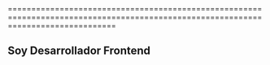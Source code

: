 <Hola mi nombre es Andres Pulupa>
===================================================================================================================================

Soy Desarrollador Frontend
-------------------

